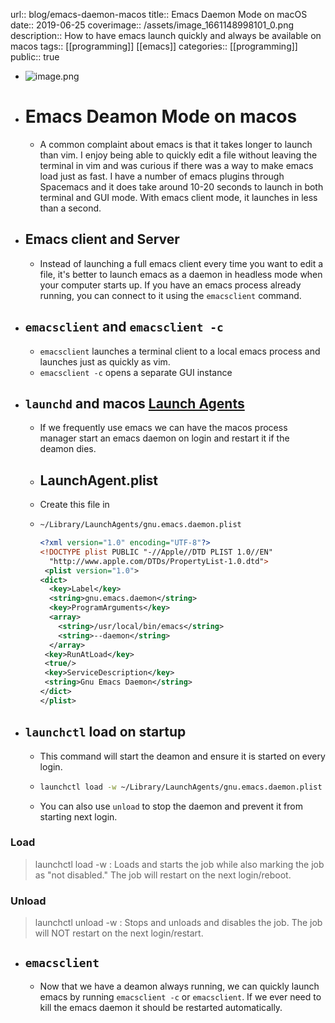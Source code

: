 url:: blog/emacs-daemon-macos
title:: Emacs Daemon Mode on macOS
date:: 2019-06-25
coverimage:: /assets/image_1661148998101_0.png
description:: How to have emacs launch quickly and always be available on macos
tags:: [[programming]] [[emacs]]
categories:: [[programming]]
public:: true

- ![image.png](../assets/image_1661148998101_0.png)
- # Emacs Deamon Mode on macos
	- A common complaint about emacs is that it takes longer to launch than vim. I enjoy being able to quickly edit a file without leaving the terminal in vim and was curious if there was a way to make emacs load just as fast. I have a number of emacs plugins through Spacemacs and it does take around 10-20 seconds to launch in both terminal and GUI mode. With emacs client mode, it launches in less than a second.
- ## Emacs client and Server
	- Instead of launching a full emacs client every time you want to edit a file, it's better to launch emacs as a daemon in headless mode when your computer starts up. If you have an emacs process already running, you can connect to it using the `emacsclient` command.
- ## `emacsclient` and `emacsclient -c`
	- `emacsclient` launches a terminal client to a local emacs process and launches just as quickly as vim.
	- `emacsclient -c` opens a separate GUI instance
- ## `launchd` and macos [Launch Agents](https://developer.apple.com/library/archive/documentation/MacOSX/Conceptual/BPSystemStartup/Chapters/Introduction.html "Launch Agents")
	- If we frequently use emacs we can have the macos process manager start an emacs daemon on login and restart it if the deamon dies.
	- ## LaunchAgent.plist
	- Create this file in
	- ``` bash
	  ~/Library/LaunchAgents/gnu.emacs.daemon.plist
	  ```
	  
	  
	  ``` xml
	  <?xml version="1.0" encoding="UTF-8"?>
	  <!DOCTYPE plist PUBLIC "-//Apple//DTD PLIST 1.0//EN"
	    "http://www.apple.com/DTDs/PropertyList-1.0.dtd">
	   <plist version="1.0">
	  <dict>
	    <key>Label</key>
	    <string>gnu.emacs.daemon</string>
	    <key>ProgramArguments</key>
	    <array>
	      <string>/usr/local/bin/emacs</string>
	      <string>--daemon</string>
	    </array>
	   <key>RunAtLoad</key>
	   <true/>
	   <key>ServiceDescription</key>
	   <string>Gnu Emacs Daemon</string>
	  </dict>
	  </plist>
	  ```
- ## `launchctl` load on startup
	- This command will start the deamon and ensure it is started on every login.
	- ``` bash
	  launchctl load -w ~/Library/LaunchAgents/gnu.emacs.daemon.plist
	  ```
	- You can also use `unload` to stop the daemon and prevent it from starting next login.
### Load
> launchctl load -w <path>: Loads and starts the job while also marking the job as "not disabled." The job will restart on the next login/reboot.
### Unload

> launchctl unload -w <path>: Stops and unloads and disables the job. The job will NOT restart on the next login/restart.
- ## `emacsclient`
	- Now that we have a deamon always running, we can quickly launch emacs by running `emacsclient -c` or `emacsclient`. If we ever need to kill the emacs daemon it should be restarted automatically.